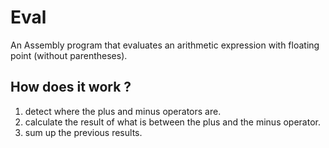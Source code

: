 # Eval
An Assembly program that evaluates an arithmetic expression with floating point (without parentheses).
## How does it work ?
1.  detect where the plus and minus operators are.
2.  calculate the result of what is between the plus and the minus operator.
3.  sum up the previous results.
